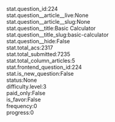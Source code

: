 stat.question_id:224  
stat.question__article__live:None  
stat.question__article__slug:None  
stat.question__title:Basic Calculator  
stat.question__title_slug:basic-calculator  
stat.question__hide:False  
stat.total_acs:2317  
stat.total_submitted:7235  
stat.total_column_articles:5  
stat.frontend_question_id:224  
stat.is_new_question:False  
status:None  
difficulty.level:3  
paid_only:False  
is_favor:False  
frequency:0  
progress:0  
